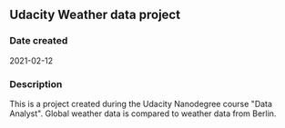 ## Udacity Weather data project

### Date created
2021-02-12

### Description
This is a project created during the Udacity Nanodegree course "Data Analyst".
Global weather data is compared to weather data from Berlin.
